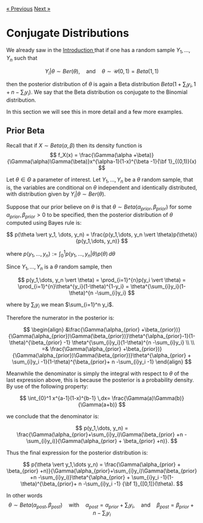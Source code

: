 <head>
  <script type="text/x-mathjax-config"> MathJax.Hub.Config({ TeX: { equationNumbers: { autoNumber: "all" } } }); </script>
  <script type="text/x-mathjax-config">
    MathJax.Hub.Config({
      tex2jax: {
        inlineMath: [ ['$','$'], ["\\(","\\)"] ],
         displayMath: [ ['$$','$$'], ["\\[","\\]"] ],
         processEscapes: true
      }
    });
  </script>
  <script src="https://cdn.mathjax.org/mathjax/latest/MathJax.js?config=TeX-AMS-MML_HTMLorMML" type="text/javascript"></script>
  <meta name="google-site-verification" content="kuks5e4as6qBaGVCSzmHkQJa5Tss89_g5DmRXeUi7K8" />
</head>


<a href="index" class="previous"> &laquo; Previous</a>    <a href="HypothesisTest" class="next">Next &raquo;</a>  


<h1> Conjugate Distributions </h1>

We already saw in the <a href="index"> Introduction </a> that if one has a random sample $Y_1, \dots, Y_n$ such that 

$$
Y_i \vert \theta \sim Ber(\theta),\quad \text{and}\quad \theta \sim \mathcal{U}(0,1) = Beta(1,1)
$$

then the posterior distribution of $\theta$ is again a Beta distribution $Beta(1 + \sum_{i}y_i, 1 + n -\sum_{i}y_{i})$. We say that the Beta distribution os conjugate to the Binomial distribution.


In this section we will see this in more detail and a few more examples.

<h2> Prior Beta </h2>

Recall that if $X\sim Beta(\alpha, \beta)$ then its density function is
$$
f_X(x) = \frac{\Gamma(\alpha +\beta)}{\Gamma(\alpha)\Gamma(\beta)}x^{\alpha-1}(1-x)^{\beta -1}{\bf 1}_{(0,1)}(x)
$$

Let $\theta \in \Theta$ a parameter of interest. Let $Y_1,\dots,Y_n$ be a $\theta$ random sample, that is, the variables are conditional on $\theta$ independent and identically distributed, with distribution given by $Y_i \vert\theta \sim Ber(\theta)$.

Suppose that our prior believe on $\theta$ is that $\theta \sim Beta(\alpha_{prior}, \beta_{prior})$ for some $\alpha_{prior}, \beta_{prior}>0$ to be specified, then the posterior distribution of $\theta$ computed using Bayes rule is:

$$
p(\theta \vert y_1, \dots, y_n) = \frac{p(y_1,\dots, y_n \vert \theta)p(\theta)}{p(y_1,\dots, y_n)}
$$

where $p(y_1,\dots, y_n):=\int_{0}^{1} p(y_1,\dots, y_n \vert \theta)p(\theta)\,d\theta$

Since $Y_1,\dots, Y_n$ is a $\theta$ random sample, then 

$$
p(y_1,\dots, y_n \vert \theta) = \prod_{i=1}^{n}p(y_i \vert \theta) = \prod_{i=1}^{n}\theta^{y_i}(1-\theta)^{1-y_i} = \theta^{\sum_{i}y_i}(1-\theta)^{n -\sum_{i}y_i}
$$

where by $\sum_{i}y_i$ we mean $\sum_{i=1}^n y_i$.

Therefore the numerator in the posterior is:

$$
\begin{align}
&\frac{\Gamma(\alpha_{prior} +\beta_{prior})}{\Gamma(\alpha_{prior})\Gamma(\beta_{prior})}\theta^{\alpha_{prior}-1}(1-\theta)^{\beta_{prior} -1} \theta^{\sum_{i}y_i}(1-\theta)^{n -\sum_{i}y_i} \\
  \\
=& \frac{\Gamma(\alpha_{prior} +\beta_{prior})}{\Gamma(\alpha_{prior})\Gamma(\beta_{prior})}\theta^{\alpha_{prior} + \sum_{i}y_i -1}(1-\theta)^{\beta_{prior}+ n -\sum_{i}y_i -1} 
\end{align}
$$

Meanwhile the denominator is simply the integral with respect to $\theta$ of the last expression above, this is because the posterior is a probability density. By use of the following property:

$$
\int_{0}^1 x^{a-1}(1-x)^{b-1} \,dx= \frac{\Gamma(a)\Gamma(b)}{\Gamma(a+b)} 
$$


we conclude that the denominator is:

$$
p(y_1,\dots, y_n) = \frac{\Gamma(\alpha_{prior}+\sum_{i}y_i)\Gamma(\beta_{prior} +n -\sum_{i}y_i)}{\Gamma(\alpha_{prior} + \beta_{prior} +n)}.
$$

Thus the final expression for the posterior distribution is:

$$
p(\theta \vert y_1,\dots y_n) = \frac{\Gamma(\alpha_{prior} + \beta_{prior} +n)}{\Gamma(\alpha_{prior}+\sum_{i}y_i)\Gamma(\beta_{prior} +n -\sum_{i}y_i)}\theta^{\alpha_{prior} + \sum_{i}y_i -1}(1-\theta)^{\beta_{prior}+ n -\sum_{i}y_i -1} {\bf 1}_{[0,1]}(\theta).
$$

In other words 
$$
\theta\sim Beta(\alpha_{post}, \beta_{post}) \quad \text{with} \quad \alpha_{post} =\alpha_{prior} + \sum_{i}y_i, \quad \text{and} \quad \beta_{post}= \beta_{prior} + n - \sum_{i}y_i
$$



```python

```


```python

```
